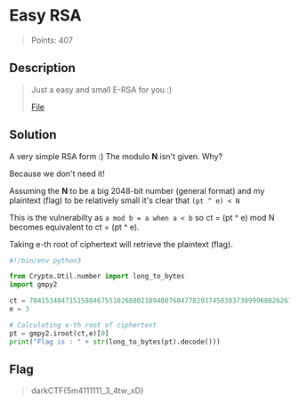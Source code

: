 # Easy RSA
> Points: 407

## Description
> Just a easy and small E-RSA for you :)
>
>[File](https://mega.nz/file/600TkQbK#0o6mqJjLxReiBoP3HAtsYj8ulp9K99246EdzmeVNiS4)

## Solution

A very simple RSA form :) The modulo **N** isn't given. Why?

Because we don't need it!

Assuming the **N** to be a big 2048-bit number (general format) and my plaintext (flag) to be relatively small it's clear that `(pt ^ e) < N`

This is the vulnerabilty as `a mod b = a when a < b` so ct = (pt ^ e) mod N becomes equivalent to ct = (pt ^ e).

Taking e-th root of ciphertext will retrieve the plaintext (flag).

```py
#!/bin/env python3

from Crypto.Util.number import long_to_bytes
import gmpy2

ct = 70415348471515884675510268802189400768477829374583037309996882626710413688161405504039679028278362475978212535629814001515318823882546599246773409243791879010863589636128956717823438704956995941
e = 3

# Calculating e-th root of ciphertext
pt = gmpy2.iroot(ct,e)[0]
print("Flag is : " + str(long_to_bytes(pt).decode()))
```

## Flag
> darkCTF{5m4111111_3_4tw_xD}
